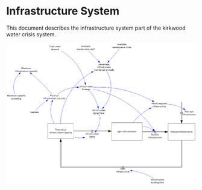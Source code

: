 # Infrastructure System

This document describes the infrastructure system part of the kirkwood water crisis system. 

![Infrastructure system](images/sys-infrastructure.png)